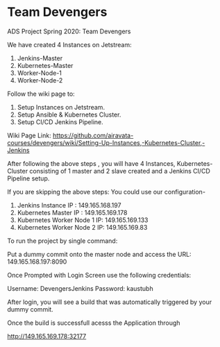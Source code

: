 # Team Devengers
ADS Project Spring 2020: Team Devengers

We have created 4 Instances on Jetstream:
1. Jenkins-Master
2. Kubernetes-Master
3. Worker-Node-1
4. Worker-Node-2

Follow the wiki page to:

1. Setup Instances on Jetstream.
2. Setup Ansible & Kubernetes Cluster.
3. Setup CI/CD Jenkins Pipeline.

Wiki Page Link:
https://github.com/airavata-courses/devengers/wiki/Setting-Up-Instances,-Kubernetes-Cluster,-Jenkins

After following the above steps , you will have 4 Instances, Kubernetes-Cluster
consisting of 1 master and 2 slave created and a Jenkins CI/CD Pipeline setup.

If you are skipping the above steps: You could use our configuration-

1. Jenkins Instance IP : 149.165.168.197
2. Kubernetes Master IP : 149.165.169.178
3. Kubernetes Worker Node 1 IP: 149.165.169.133
4. Kubernetes Worker Node 2 IP: 149.165.169.83

To run the project by single command:

Put a dummy commit onto the master node and access the URL: 149.165.168.197:8090

Once Prompted with Login Screen use the following credentials:

Username: DevengersJenkins
Password: kaustubh

After login, you will see a build that was automatically triggered by your dummy
commit.

Once the build is successfull acesss the Application through

http://149.165.169.178:32177
